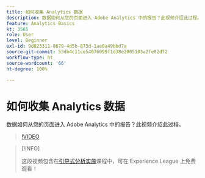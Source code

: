 ```yaml
---
title: 如何收集 Analytics 数据
description: 数据如何从您的页面进入 Adobe Analytics 中的报告？此视频介绍此过程。
feature: Analytics Basics
kt: 3565
role: User
level: Beginner
exl-id: 9d823311-8679-4d5b-873d-1ae0a49bbd7a
source-git-commit: 53db4c11ce54076099f1d38e2005103a2fe82d72
workflow-type: ht
source-wordcount: '66'
ht-degree: 100%

---
```


# 如何收集 Analytics 数据

数据如何从您的页面进入 Adobe Analytics 中的报告？此视频介绍此过程。

>[!VIDEO](https://video.tv.adobe.com/v/28768/?quality=12&learn=on)

>[!INFO]
>
> 这段视频包含在[引导式分析实施](https://experienceleague.adobe.com/?recommended=Analytics-D-1-2019.1)课程中，可在 Experience League 上免费观看！

